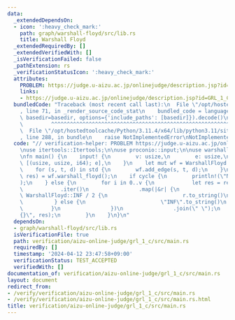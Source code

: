 ```yaml
---
data:
  _extendedDependsOn:
  - icon: ':heavy_check_mark:'
    path: graph/warshall-floyd/src/lib.rs
    title: Warshall Floyd
  _extendedRequiredBy: []
  _extendedVerifiedWith: []
  _isVerificationFailed: false
  _pathExtension: rs
  _verificationStatusIcon: ':heavy_check_mark:'
  attributes:
    PROBLEM: https://judge.u-aizu.ac.jp/onlinejudge/description.jsp?id=GRL_1_C
    links:
    - https://judge.u-aizu.ac.jp/onlinejudge/description.jsp?id=GRL_1_C
  bundledCode: "Traceback (most recent call last):\n  File \"/opt/hostedtoolcache/Python/3.11.4/x64/lib/python3.11/site-packages/onlinejudge_verify/documentation/build.py\"\
    , line 71, in _render_source_code_stat\n    bundled_code = language.bundle(stat.path,\
    \ basedir=basedir, options={'include_paths': [basedir]}).decode()\n          \
    \         ^^^^^^^^^^^^^^^^^^^^^^^^^^^^^^^^^^^^^^^^^^^^^^^^^^^^^^^^^^^^^^^^^^^^^^^^^^^^^^^^^\n\
    \  File \"/opt/hostedtoolcache/Python/3.11.4/x64/lib/python3.11/site-packages/onlinejudge_verify/languages/rust.py\"\
    , line 288, in bundle\n    raise NotImplementedError\nNotImplementedError\n"
  code: "// verification-helper: PROBLEM https://judge.u-aizu.ac.jp/onlinejudge/description.jsp?id=GRL_1_C\n\
    \nuse itertools::Itertools;\n\nuse proconio::input;\n\nuse warshall_floyd::WarshallFloyd;\n\
    \nfn main() {\n    input! {\n        v: usize,\n        e: usize,\n        std:\
    \ [(usize, usize, i64); e],\n    }\n    let mut wf = WarshallFloyd::new(v);\n\
    \    for (s, t, d) in std {\n        wf.add_edge(s, t, d);\n    }\n    let (cycle,\
    \ res) = wf.warshall_floyd();\n    if cycle {\n        println!(\"NEGATIVE CYCLE\"\
    );\n    } else {\n        for i in 0..v {\n            let res = res[i]\n    \
    \            .iter()\n                .map(|&r| {\n                    if r <\
    \ WarshallFloyd::INF / 2 {\n                        r.to_string()\n          \
    \          } else {\n                        \"INF\".to_string()\n           \
    \         }\n                })\n                .join(\" \");\n            println!(\"\
    {}\", res);\n        }\n    }\n}\n"
  dependsOn:
  - graph/warshall-floyd/src/lib.rs
  isVerificationFile: true
  path: verification/aizu-online-judge/grl_1_c/src/main.rs
  requiredBy: []
  timestamp: '2024-04-12 23:47:58+09:00'
  verificationStatus: TEST_ACCEPTED
  verifiedWith: []
documentation_of: verification/aizu-online-judge/grl_1_c/src/main.rs
layout: document
redirect_from:
- /verify/verification/aizu-online-judge/grl_1_c/src/main.rs
- /verify/verification/aizu-online-judge/grl_1_c/src/main.rs.html
title: verification/aizu-online-judge/grl_1_c/src/main.rs
---
```

